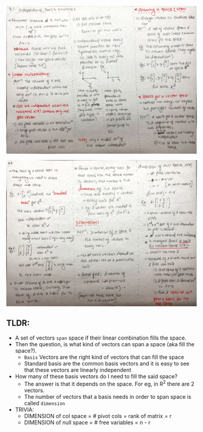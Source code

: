 ![9.1](notes/9.1.jpg)

![9.2](notes/9.2.jpg)

## TLDR:

- A set of vectors `span` space if their linear combination fills the space.
- Then the question, is what kind of vectors can span a space (aka fill the space?).
  - `Basis` Vectors are the right kind of vectors that can fill the space
  - Standard basis are the common basis vectors and it is easy to see that these vectors are linearly independent
- How many of these basis vectors do I need to fill the said space?
  - The answer is that it depends on the space. For eg, in R<sup>2</sup> there are 2 vectors.
  - The number of vectors that a basis needs in order to span space is called `dimension`
- TRIVIA:
  - DIMENSION of col space = # pivot cols = rank of matrix = r
  - DIMENSION of null space = # free variables = n - r
